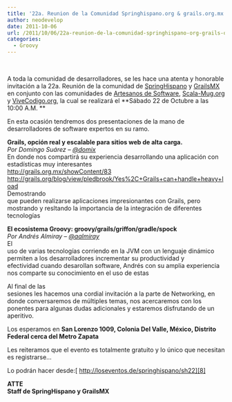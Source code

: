 ```yaml
---
title: '22a. Reunion de la Comunidad Springhispano.org & grails.org.mx – #sh22'
author: neodevelop
date: 2011-10-06
url: /2011/10/06/22a-reunion-de-la-comunidad-springhispano-org-grails-org-mx-sh22/
categories:
  - Groovy
---
```

&nbsp;

A toda la comunidad de desarrolladores, se les hace una atenta y honorable invitaci&oacute;n a la 22a. Reuni&oacute;n de la comunidad de [SpringHispano][1] y [GrailsMX][2] en conjunto con las comunidades de [Artesanos de Software][3], [Scala-Mug.org][4] y [ViveCodigo.org][5], la cual se realizar&aacute; el **S&aacute;bado 22 de Octubre a las 10:00 A.M. **

En esta ocasi&oacute;n tendremos dos presentaciones de la mano de desarrolladores de software expertos en su ramo.

**Grails, opci&oacute;n real y escalable para sitios web de alta carga.**  
*Por Domingo Su&aacute;rez &#8211; [@domix][6]*  
En donde nos compartir&aacute; su experiencia desarrollando una aplicaci&oacute;n con estad&iacute;sticas muy interesantes  
http://grails.org.mx/showContent/83  
http://grails.org/blog/view/pledbrook/Yes%2C+Grails+can+handle+heavy+load  
Demostrando  
que pueden realizarse aplicaciones impresionantes con Grails, pero  
mostrando y resltando la importancia de la integraci&oacute;n de diferentes  
tecnolog&iacute;as

**El ecosistema Groovy: groovy/grails/griffon/gradle/spock**  
*Por Andr&eacute;s Almiray &#8211; [@aalmiray][7]*  
El  
uso de varias tecnolog&iacute;as corriendo en la JVM con un lenguaje din&aacute;mico  
permiten a los desarrolladores incrementar su productividad y  
efectividad cuando desarollan software, Andr&eacute;s con su amplia experiencia  
nos comparte su conocimiento en el uso de estas

Al final de las  
sesiones les hacemos una cordial invitaci&oacute;n a la parte de Networking, en  
donde conversaremos de m&uacute;ltiples temas, nos acercaremos con los  
ponentes para algunas dudas adicionales y estaremos disfrutando de un  
aperitivo.

Los esperamos en **San Lorenzo 1009, Colonia Del Valle, M&eacute;xico, Distrito Federal cerca del Metro Zapata**

Les reiteramos que el evento es totalmente gratuito y lo &uacute;nico que necesitan es registrarse&#8230;

Lo podr&aacute;n hacer desde:[&nbsp;http://loseventos.de/springhispano/sh22][8]

<div>
  <strong>ATTE</strong><br /><strong>Staff de SpringHispano y GrailsMX</strong>
</div>

&nbsp;

 [1]: http://springhispano.org
 [2]: ../
 [3]: http://artesanos.de/
 [4]: http://scala-mug.org/
 [5]: http://vivecodigo.org/
 [6]: http://twitter.com/domix
 [7]: http://twitter.com/aalmiray
 [8]: http://loseventos.de/springhispano/sh22